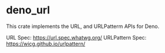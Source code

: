 # deno_url

This crate implements the URL, and URLPatterm APIs for Deno.

URL Spec: https://url.spec.whatwg.org/ URLPattern Spec:
https://wicg.github.io/urlpattern/
